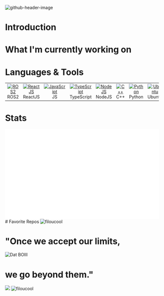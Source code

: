 ![github-header-image](https://github.com/filoucool/filoucool/assets/25182703/78d4b62f-f19f-4193-b207-3a024bbd4e97)
# Introduction
# What I'm currently working on
# Languages & Tools
<table>
  <tr>
    <td align="center" width="96">
      <a href="">
        <img src="https://ardupilot.org/dev/_images/ros2_logo.jpg" width="48" height="48" alt="ROS2" />
      </a>
      <br>ROS2
    </td>
    <td align="center" width="96">
      <a href="" >
        <img src="https://upload.wikimedia.org/wikipedia/commons/thumb/a/a7/React-icon.svg/2300px-React-icon.svg.png" width="48" height="48" alt="ReactJS" />
      </a>
      <br>ReactJS
    </td>
    <td align="center" width="96">
      <a href="">
        <img src="https://upload.wikimedia.org/wikipedia/commons/9/99/Unofficial_JavaScript_logo_2.svg" width="48" height="48" alt="JavaScript" />
      </a>
      <br>JS
    </td>
    <td align="center" width="96">
      <a href="">
        <img src="https://upload.wikimedia.org/wikipedia/commons/thumb/4/4c/Typescript_logo_2020.svg/512px-Typescript_logo_2020.svg.png?20221110153201" width="48" height="48" alt="TypeScript" />
      </a>
      <br>TypeScript
    </td>
    <td align="center" width="96">
      <a href="">
        <img src="https://cdn.iconscout.com/icon/free/png-256/free-node-js-1174925.png?f=webp" width="48" alt="NodeJS" />
      </a>
      <br>NodeJS
    </td>
    <td align="center" width="96">
      <a href="" >
        <img src="https://upload.wikimedia.org/wikipedia/commons/thumb/1/18/ISO_C%2B%2B_Logo.svg/1822px-ISO_C%2B%2B_Logo.svg.png" width="48" height="48" alt="C++" />
      </a>
      <br>C++
    </td>
    <td align="center" width="96"> 
      <a href="" >
        <img src="https://upload.wikimedia.org/wikipedia/commons/thumb/c/c3/Python-logo-notext.svg/115px-Python-logo-notext.svg.png?20220821155029" width="48" height="48" alt="Python" />
      </a>
      <br>Python
    </td>
    <td align="center"  width="96">
      <a href="">
        <img src="https://cdn.worldvectorlogo.com/logos/ubuntu-4.svg" width="48" height="48" alt="Ubuntu" />
      </a>
      <br>Ubuntu
    </td>
    <td align="center" width="96">
      <a href="" >
        <img src="https://www.svgrepo.com/show/349342/docker.svg" width="48" height="48" alt="Docker" />
      </a>
      <br>Docker
    </td>
    <td align="center" width="96">
      <a href="" >
        <img src="https://banner2.cleanpng.com/20190418/qty/kisspng-amazon-web-services-logo-cloud-computing-amazon-co-logoaws-1-itnext-summit-5cb80ea9bc03d6.8054658415555662497701.jpg" width="48" height="48" alt="aws" />
      </a>
      <br>aws
    </td>
  </tr>
</table>

# Stats
<a href="#macropower-title">
  <img src="https://raw.githubusercontent.com/filoucool/github-stats-transparent/output/generated/overview.svg" alt="filoucool" align="right" />
</a>
# Favorite Repos
 
 
 
 
 
 <img src="https://komarev.com/ghpvc/?username=filoucool" alt="filoucool"/>
 <H1>"Once we accept our limits,</H1>
 <img src="https://media.tenor.com/images/537f8081464118674136ed777d16d622/tenor.gif" alt="Dat BOIII" title="Dat BOIII" width="250"/>
 <H1>we go beyond them."</H1>
 <img src=https://github-readme-stats.vercel.app/api/top-langs/?username=filoucool&hide=G-code,html,css,cmake" />
 <img src="https://github-readme-stats.vercel.app/api?username=filoucool&show_icons=true" alt="filoucool" />
